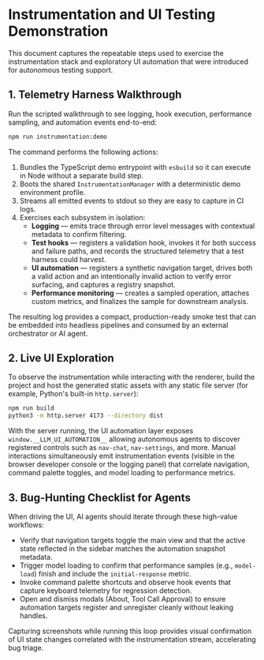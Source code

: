 # Instrumentation and UI Testing Demonstration

This document captures the repeatable steps used to exercise the instrumentation stack and exploratory UI automation that were introduced for autonomous testing support.

## 1. Telemetry Harness Walkthrough

Run the scripted walkthrough to see logging, hook execution, performance sampling, and automation events end-to-end:

```bash
npm run instrumentation:demo
```

The command performs the following actions:

1. Bundles the TypeScript demo entrypoint with `esbuild` so it can execute in Node without a separate build step.
2. Boots the shared `InstrumentationManager` with a deterministic demo environment profile.
3. Streams all emitted events to stdout so they are easy to capture in CI logs.
4. Exercises each subsystem in isolation:
   - **Logging** &mdash; emits trace through error level messages with contextual metadata to confirm filtering.
   - **Test hooks** &mdash; registers a validation hook, invokes it for both success and failure paths, and records the structured telemetry that a test harness could harvest.
   - **UI automation** &mdash; registers a synthetic navigation target, drives both a valid action and an intentionally invalid action to verify error surfacing, and captures a registry snapshot.
   - **Performance monitoring** &mdash; creates a sampled operation, attaches custom metrics, and finalizes the sample for downstream analysis.

The resulting log provides a compact, production-ready smoke test that can be embedded into headless pipelines and consumed by an external orchestrator or AI agent.

## 2. Live UI Exploration

To observe the instrumentation while interacting with the renderer, build the project and host the generated static assets with any static file server (for example, Python's built-in `http.server`):

```bash
npm run build
python3 -m http.server 4173 --directory dist
```

With the server running, the UI automation layer exposes `window.__LLM_UI_AUTOMATION__` allowing autonomous agents to discover registered controls such as `nav-chat`, `nav-settings`, and more. Manual interactions simultaneously emit instrumentation events (visible in the browser developer console or the logging panel) that correlate navigation, command palette toggles, and model loading to performance metrics.

## 3. Bug-Hunting Checklist for Agents

When driving the UI, AI agents should iterate through these high-value workflows:

- Verify that navigation targets toggle the main view and that the active state reflected in the sidebar matches the automation snapshot metadata.
- Trigger model loading to confirm that performance samples (e.g., `model-load`) finish and include the `initial-response` metric.
- Invoke command palette shortcuts and observe hook events that capture keyboard telemetry for regression detection.
- Open and dismiss modals (About, Tool Call Approval) to ensure automation targets register and unregister cleanly without leaking handles.

Capturing screenshots while running this loop provides visual confirmation of UI state changes correlated with the instrumentation stream, accelerating bug triage.
